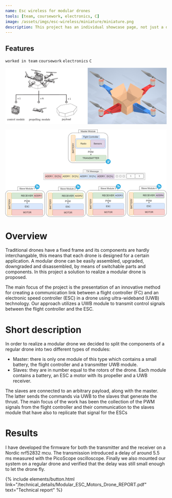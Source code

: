 ```yaml
---
name: Esc wireless for modular drones
tools: [team, coursework, electronics, C]
image: /assets/imgs/esc-wireless/miniature/miniature.png
description: This project has an individual showcase page, not just a direct link to the project site or repo. Now you have more space to describe your awesome project!
---
```


## Features
`worked in team`  `coursework`  `electronics`  `C`


![project_idea](/assets/imgs/esc-wireless/project_idea.png)


![system_concept_drawio](/assets/imgs/esc-wireless/architecture_concept.drawio.png)


# Overview

Traditional drones have a fixed frame and its components are hardly interchangable, this means that each drone is designed for a certain application. A modular drone can be easily assembled, upgraded, downgraded and disassembled, by means of switchable parts and components. In this project a solution to realize a modular drone is proposed.

The main focus of the project is the presentation of an innovative method for creating a communication link between a flight controller (FC) and an electronic speed controller (ESC) in a drone using ultra-wideband (UWB) technology. Our approach utilizes a UWB module to transmit control signals between the flight controller and the ESC.

# Short description

In order to realize a modular drone we decided to split the components of a regular drone into two different types of modules:
- Master: there is only one module of this type which contains a small battery, the flight controller and a transmitter UWB module.
- Slaves: they are in number equal to the rotors of the drone. Each module contains a battery, an ESC a motor with its propeller and a UWB receiver.

The slaves are connected to an arbitrary payload, along with the master. The latter sends the commands via UWB to the slaves that generate the thrust.
The main focus of the work has been the collection of the PWM signals from the flight controller and their communication to the slaves module that have also to replicate that signal for the ESCs

# Results

I have developed the firmware for both the transmitter and the receiver on a Nordic nrf52832 mcu. The transmission introduced a delay of around 5.5 ms measured with the PicoScope oscilloscope. Finally we also mounted our system on a regular drone and verified that the delay was still small enough to let the drone fly.


<p class="text-center">
{% include elements/button.html link="/technical_details/Modular_ESC_Motors_Drone_REPORT.pdf" text="Technical report" %}
</p>